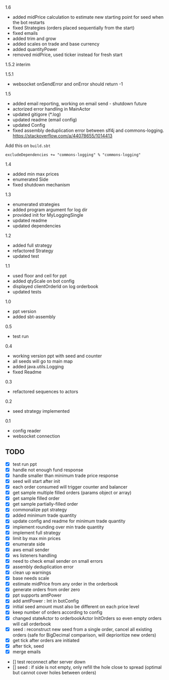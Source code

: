 1.6
- added midPrice calculation to estimate new starting point for seed when the bot restarts
- fixed Strategies (orders placed sequentially from the start)
- fixed emails
- added trim and grow
- added scales on trade and base currency
- added quantityPower
- removed midPrice, used ticker instead for fresh start

1.5.2 interim

1.5.1
- websocket onSendError and onError should return -1

1.5
- added email reporting, working on email send - shutdown future
- actorized error handling in MainActor
- updated gitigore (*.log)
- updated readme (email config)
- updated Config
- fixed assembly deduplication error between slf4j and commons-logging. https://stackoverflow.com/a/44078655/1014413

Add this on `build.sbt`
```
excludeDependencies += "commons-logging" % "commons-logging"
```

1.4
- added min max prices
- enumerated Side
- fixed shutdown mechanism

1.3
- enumerated strategies
- added program argument for log dir
- provided init for MyLoggingSingle
- updated readme
- updated dependencies


1.2
- added full strategy
- refactored Strategy
- updated test

1.1
- used floor and ceil for ppt
- added qtyScale on bot config
- displayed clientOrderId on log orderbook
- updated tests

1.0
- ppt version
- added sbt-assembly

0.5
- test run

0.4
- working version ppt with seed and counter
- all seeds will go to main map
- added java.utils.Logging
- fixed Readme

0.3
- refactored sequences to actors

0.2
- seed strategy implemented

0.1
- config reader
- websocket connection

## TODO
- [x] test run ppt
- [x] handle not enough fund response
- [x] handle smaller than minimum trade price response
- [x] seed will start after init
- [x] each order consumed will trigger counter and balancer
- [x] get sample multiple filled orders (params object or array)
- [x] get sample filled order
- [x] get sample partially-filled order
- [x] commonalize ppt strategy
- [x] added minimum trade quantity
- [x] update config and readme for minimum trade quantity
- [x] implement rounding over min trade quantity
- [x] implement full strategy
- [x] limit by max min prices
- [x] enumerate side
- [x] aws email sender
- [x] ws listeners handling
- [x] need to check email sender on small errors
- [x] assembly deduplication error
- [x] clean up warnings
- [x] base needs scale
- [x] estimate midPrice from any order in the orderbook
- [x] generate orders from order zero
- [x] ppt supports amtPower
- [x] add amtPower : Int in botConfig
- [x] initial seed amount must also be different on each price level
- [x] keep number of orders according to config
- [x] changed stateActor to orderbookActor InitOrders so even empty orders will call orderbook
- [x] seed : reconstruct new seed from a single order, cancel all existing orders (safe for BigDecimal comparison, will deprioritize new orders)
- [x] get tick after orders are initiated
- [x] after tick, seed
- [x] merge emails
- [] test reconnect after server down
- [] seed : if side is not empty, only refill the hole close to spread (optimal but cannot cover holes between orders)





